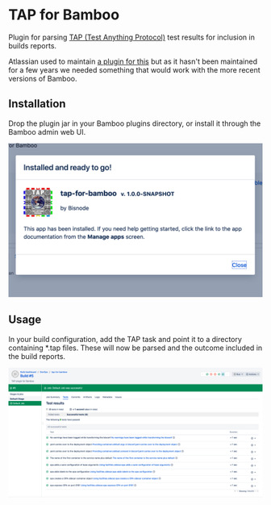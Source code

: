 # TAP for Bamboo

Plugin for parsing [TAP (Test Anything Protocol)](https://testanything.org/) test results for inclusion in builds 
reports.

Atlassian used to maintain [a plugin for this](https://bitbucket.org/atlassian/bamboo-tap-plugin/src/master/) but as 
it hasn't been maintained for a few years we needed something that would work with the more recent versions of Bamboo. 

## Installation

Drop the plugin jar in your Bamboo plugins directory, or install it through the Bamboo admin web UI.

![Bamboo installation screenshot](src/main/resources/images/screen2.png?raw=true "Installation")

## Usage

In your build configuration, add the TAP task and point it to a directory containing *.tap files. These will now be 
parsed and the outcome included in the build reports.

![Bamboo test report screenshot](src/main/resources/images/screen1.png?raw=true "Test report")
